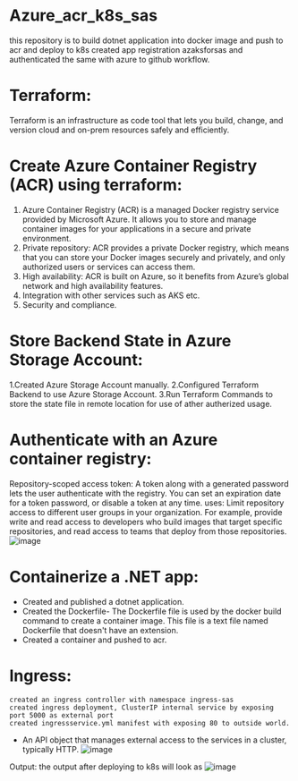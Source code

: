 # Azure_acr_k8s_sas
this repository is to build dotnet application into docker image and push to acr and deploy to k8s
created app registration azaksforsas and authenticated the same with azure to github workflow.

# Terraform:
  Terraform is an infrastructure as code tool that lets you build, change, and version cloud and on-prem resources 
  safely and efficiently.
  
# Create Azure Container Registry (ACR) using terraform:
1) Azure Container Registry (ACR) is a managed Docker registry service provided by Microsoft Azure. It allows you to store and manage container images for your applications in a secure and private environment.
2) Private repository: ACR provides a private Docker registry, which means that you can store your Docker images securely and privately, and only authorized users or services can access them.
3) High availability: ACR is built on Azure, so it benefits from Azure’s global network and high availability features.
4) Integration with other services such as AKS etc.
5) Security and compliance.

# Store Backend State in Azure Storage Account:
 1.Created Azure Storage Account manually.
 2.Configured Terraform Backend to use Azure Storage Account.
 3.Run Terraform Commands to store the state file in remote location for use of ather autherized usage.

# Authenticate with an Azure container registry:
Repository-scoped access token: A token along with a generated password lets the user authenticate with the registry. You can set an expiration date for a token password, or disable a token at any time.
uses: 
   Limit repository access to different user groups in your organization. For example, provide write and read access to developers who build images that target specific repositories, and read access to teams that deploy from those repositories.
   ![image](https://github.com/dodlaraghram/Azure_acr_k8s_sas/assets/113520166/2c11fa59-9530-49fd-91bc-e6ba7f2e6b0e)



# Containerize a .NET app:
- Created and published a dotnet application.
- Created the Dockerfile- The Dockerfile file is used by the docker build command to create a container image. This 
  file is a text file named Dockerfile that doesn't have an extension.
- Created a container and pushed to acr.


 # Ingress:
    created an ingress controller with namespace ingress-sas 
    created ingress deployment, ClusterIP internal service by exposing port 5000 as external port
    created ingressservice.yml manifest with exposing 80 to outside world.
   - An API object that manages external access to the services in a cluster, typically HTTP.
![image](https://github.com/dodlaraghram/Azure_acr_k8s_sas/assets/113520166/438fb7ff-7b93-4038-bcaa-dfd26181d878)



Output:
 the output after deploying to k8s will look as ![image](https://github.com/dodlaraghram/Azure_acr_k8s_sas/assets/113520166/f9d00670-c4d8-4e5d-b6cc-50f64be809fa)
 


 









